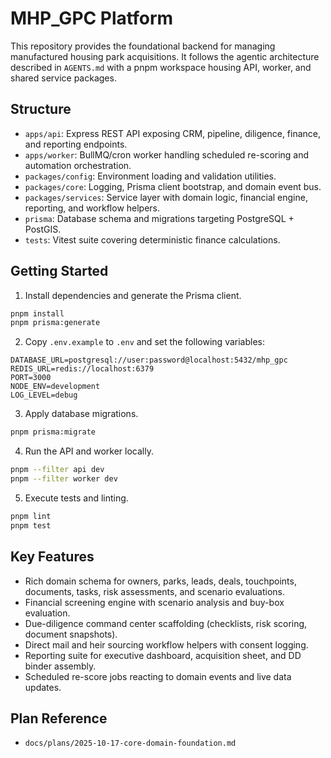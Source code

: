 # MHP_GPC Platform

This repository provides the foundational backend for managing manufactured housing park acquisitions. It follows the agentic architecture described in `AGENTS.md` with a pnpm workspace housing API, worker, and shared service packages.

## Structure

- `apps/api`: Express REST API exposing CRM, pipeline, diligence, finance, and reporting endpoints.
- `apps/worker`: BullMQ/cron worker handling scheduled re-scoring and automation orchestration.
- `packages/config`: Environment loading and validation utilities.
- `packages/core`: Logging, Prisma client bootstrap, and domain event bus.
- `packages/services`: Service layer with domain logic, financial engine, reporting, and workflow helpers.
- `prisma`: Database schema and migrations targeting PostgreSQL + PostGIS.
- `tests`: Vitest suite covering deterministic finance calculations.

## Getting Started

1. Install dependencies and generate the Prisma client.

```bash
pnpm install
pnpm prisma:generate
```

2. Copy `.env.example` to `.env` and set the following variables:

```
DATABASE_URL=postgresql://user:password@localhost:5432/mhp_gpc
REDIS_URL=redis://localhost:6379
PORT=3000
NODE_ENV=development
LOG_LEVEL=debug
```

3. Apply database migrations.

```bash
pnpm prisma:migrate
```

4. Run the API and worker locally.

```bash
pnpm --filter api dev
pnpm --filter worker dev
```

5. Execute tests and linting.

```bash
pnpm lint
pnpm test
```

## Key Features

- Rich domain schema for owners, parks, leads, deals, touchpoints, documents, tasks, risk assessments, and scenario evaluations.
- Financial screening engine with scenario analysis and buy-box evaluation.
- Due-diligence command center scaffolding (checklists, risk scoring, document snapshots).
- Direct mail and heir sourcing workflow helpers with consent logging.
- Reporting suite for executive dashboard, acquisition sheet, and DD binder assembly.
- Scheduled re-score jobs reacting to domain events and live data updates.

## Plan Reference

- `docs/plans/2025-10-17-core-domain-foundation.md`
